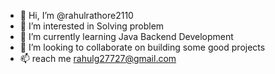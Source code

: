 - 👋 Hi, I’m @rahulrathore2110
- 👀 I’m interested in Solving problem
- 🌱 I’m currently learning Java Backend Development
- 💞️ I’m looking to collaborate on building some good projects
- 📫 reach me rahulg27727@gmail.com

<!---
rahulrathore2110/rahulrathore2110 is a ✨ special ✨ repository because its `README.md` (this file) appears on your GitHub profile.
You can click the Preview link to take a look at your changes.
--->
